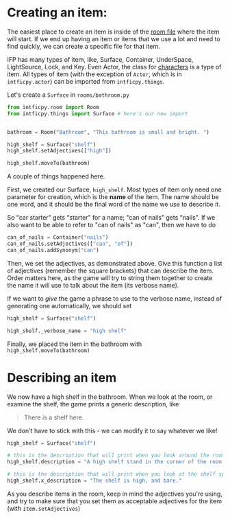 # Creating an item:
The easiest place to create an item is inside of the [room file](room.md) where the
item will start. If we end up having an item or items that we use a lot and need to
find quickly, we can create a specific file for that item.

IFP has many types of item, like, Surface, Container, UnderSpace, LightSource, Lock,
and Key. Even Actor, the class for [characters](characters.md) is a type of item.
All types of item (with the exception of `Actor`, which is in `intficpy.actor`) can
be imported from `intficpy.things`.

Let's create a `Surface` in `rooms/bathroom.py`
```python
from intficpy.room import Room
from intficpy.things import Surface # here's our new import


bathroom = Room("Bathroom", "This bathroom is small and bright. ")

high_shelf = Surface("shelf")
high_shelf.setAdjectives(["high"])

high_shelf.moveTo(bathroom)

```
A couple of things happened here.

First, we created our Surface, `high_shelf`. Most types of item only need one parameter
for creation, which is the **name** of the item. The name should be one word, and it
should be the final word of the name we use to describe it.

So "car starter" gets "starter" for a name; "can of nails" gets "nails". If we also want
to be able to refer to "can of nails" as "can", then we have to do
```python
can_of_nails = Container("nails")
can_of_nails.setAdjectives(["can", "of"])
can_of_nails.addSynonym("can")
```

Then, we set the adjectives, as demonstrated above. Give this function a list of adjectives
(remember the square brackets) that can describe the item. Order matters here, as
the game will try to string them together to create the name it will use to talk about the
item (its verbose name).

If we want to *give* the game a phrase to use to the verbose name, instead of generating
one automatically, we should set

```python
high_shelf = Surface("shelf")

high_shelf._verbose_name = "high shelf"
```

Finally, we placed the item in the bathroom with `high_shelf.moveTo(bathroom)`

# Describing an item
We now have a high shelf in the bathroom. When we look at the room, or examine the shelf,
the game prints a generic description, like
> There is a shelf here.

We don't have to stick with this - we can modify it to say whatever we like!

```python
high_shelf = Surface("shelf")

# this is the description that will print when you look around the room
high_shelf.description = "A high shelf stand in the corner of the room."

# this is the description that will print when you look at the shelf specifically
high_shelf.x_description = "The shelf is high, and bare."
```
As you describe items in the room, keep in mind the adjectives you're using, and try to
make sure that you set them as acceptable adjectives for the item (with `item.setAdjectives`)
